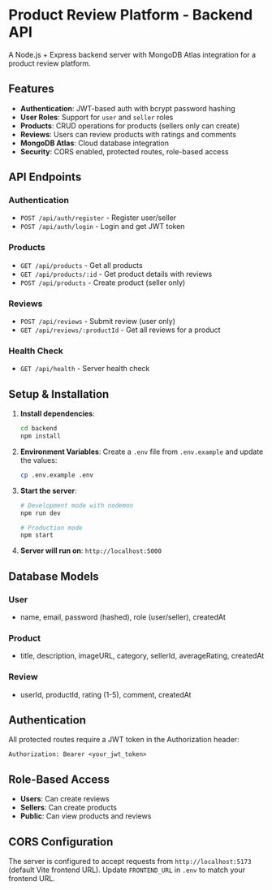 
# Product Review Platform - Backend API

A Node.js + Express backend server with MongoDB Atlas integration for a product review platform.

## Features

- **Authentication**: JWT-based auth with bcrypt password hashing
- **User Roles**: Support for `user` and `seller` roles
- **Products**: CRUD operations for products (sellers only can create)
- **Reviews**: Users can review products with ratings and comments
- **MongoDB Atlas**: Cloud database integration
- **Security**: CORS enabled, protected routes, role-based access

## API Endpoints

### Authentication
- `POST /api/auth/register` - Register user/seller
- `POST /api/auth/login` - Login and get JWT token

### Products
- `GET /api/products` - Get all products
- `GET /api/products/:id` - Get product details with reviews
- `POST /api/products` - Create product (seller only)

### Reviews
- `POST /api/reviews` - Submit review (user only)
- `GET /api/reviews/:productId` - Get all reviews for a product

### Health Check
- `GET /api/health` - Server health check

## Setup & Installation

1. **Install dependencies**:
   ```bash
   cd backend
   npm install
   ```

2. **Environment Variables**:
   Create a `.env` file from `.env.example` and update the values:
   ```bash
   cp .env.example .env
   ```

3. **Start the server**:
   ```bash
   # Development mode with nodemon
   npm run dev
   
   # Production mode
   npm start
   ```

4. **Server will run on**: `http://localhost:5000`

## Database Models

### User
- name, email, password (hashed), role (user/seller), createdAt

### Product
- title, description, imageURL, category, sellerId, averageRating, createdAt

### Review
- userId, productId, rating (1-5), comment, createdAt

## Authentication

All protected routes require a JWT token in the Authorization header:
```
Authorization: Bearer <your_jwt_token>
```

## Role-Based Access

- **Users**: Can create reviews
- **Sellers**: Can create products
- **Public**: Can view products and reviews

## CORS Configuration

The server is configured to accept requests from `http://localhost:5173` (default Vite frontend URL). Update `FRONTEND_URL` in `.env` to match your frontend URL.
